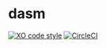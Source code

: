 # dasm

[![XO code style](https://img.shields.io/badge/code_style-XO-5ed9c7.svg)](https://github.com/xojs/xo) [![CircleCI](https://circleci.com/gh/drazisil/dasm.svg?style=shield)](https://circleci.com/gh/drazisil/dasm)